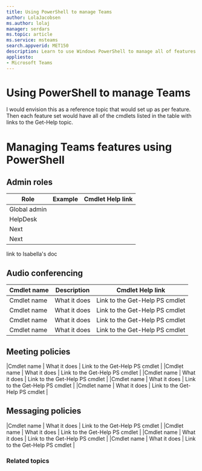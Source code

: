 ```yaml
---
title: Using PowerShell to manage Teams
author: LolaJacobsen
ms.author: lolaj
manager: serdars
ms.topic: article
ms.service: msteams
search.appverid: MET150
description: Learn to use Windows PowerShell to manage all of features found in Microsoft Teams.
appliesto: 
- Microsoft Teams
---
```


# Using PowerShell to manage Teams
I would envision this as a reference topic that would set up as per feature. Then each feature set would have all of the cmdlets listed in the table with links to the Get-Help topic.

# Managing Teams features using PowerShell

## Admin roles

|Role |Example |Cmdlet Help link  |
|---------|---------|---------|
|Global admin     |         |         |
|HelpDesk     |         |         |
|Next   |         |         |
|Next     |         |         |

link to Isabella's doc

## Audio conferencing

|Cmdlet name |Description |Cmdlet Help link  |
|---------|---------|---------|
|Cmdlet name   |    What it does  |    Link to the Get-Help PS cmdlet     |
|Cmdlet name   |    What it does  |    Link to the Get-Help PS cmdlet     |
|Cmdlet name   |    What it does  |    Link to the Get-Help PS cmdlet     |
|Cmdlet name   |    What it does  |    Link to the Get-Help PS cmdlet     |

## Meeting policies
|Cmdlet name   |    What it does  |    Link to the Get-Help PS cmdlet     |
|Cmdlet name   |    What it does  |    Link to the Get-Help PS cmdlet     |
|Cmdlet name   |    What it does  |    Link to the Get-Help PS cmdlet     |
|Cmdlet name   |    What it does  |    Link to the Get-Help PS cmdlet     |
|Cmdlet name   |    What it does  |    Link to the Get-Help PS cmdlet     |

## Messaging policies
|Cmdlet name   |    What it does  |    Link to the Get-Help PS cmdlet     |
|Cmdlet name   |    What it does  |    Link to the Get-Help PS cmdlet     |
|Cmdlet name   |    What it does  |    Link to the Get-Help PS cmdlet     |
|Cmdlet name   |    What it does  |    Link to the Get-Help PS cmdlet     |

### Related topics
